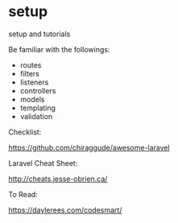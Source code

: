 # setup
setup and tutorials

Be familiar with the followings:

- routes
- filters
- listeners
- controllers
- models
- templating
- validation

Checklist:

https://github.com/chiraggude/awesome-laravel

Laravel Cheat Sheet:

http://cheats.jesse-obrien.ca/

To Read:

https://daylerees.com/codesmart/
